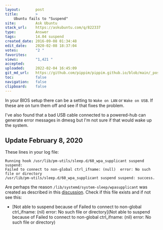 ```yaml
---
layout:       post
title:        >
    Ubuntu fails to "Suspend"
site:         Ask Ubuntu
stack_url:    https://askubuntu.com/q/822337
type:         Answer
tags:         14.04 suspend
created_date: 2016-09-08 01:34:48
edit_date:    2020-02-08 18:37:04
votes:        "2 "
favorites:    
views:        "1,421 "
accepted:     
uploaded:     2022-02-04 16:45:09
git_md_url:   https://github.com/pippim/pippim.github.io/blob/main/_posts/2016/2016-09-08-Ubuntu-fails-to-_Suspend_.md
toc:          false
navigation:   false
clipboard:    false
---
```


In your BIOS setup there can be a setting to `Wake on LAN` or `Wake on USB`. If these are on turn them off and see if that fixes the problem.

I've also found that a bad USB cable connected to a powered-hub can generate error messages in dmesg but I'm not sure if that would wake up the system.

## Update February 8, 2020

These lines in your log file:

``` 
Running hook /usr/lib/pm-utils/sleep.d/60_wpa_supplicant suspend suspend:
Failed to connect to non-global ctrl_ifname: (null)  error: No such file or directory
/usr/lib/pm-utils/sleep.d/60_wpa_supplicant suspend suspend: success.
```
Are perhaps the reason `/lib/systemd/system-sleep/wpasupplicant` was created as described in this [discussion][1]. Check if this file exists and if not see this:

- [Not able to suspend because of Failed to connect to non-global ctrl_ifname: (nil) error: No such file or directory](Not able to suspend because of Failed to connect to non-global ctrl_ifname: (nil) error: No such file or directory)


  [1]: https://bugs.debian.org/cgi-bin/bugreport.cgi?bug=835648
